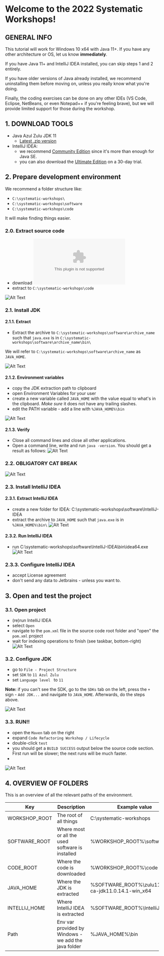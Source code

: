 # Welcome to the 2022 Systematic Workshops!

## GENERAL INFO

This tutorial will work for Windows 10 x64 with Java 11+. If you have any other architecture or OS, let
us know **immediately**.

If you have Java 11+ and IntelliJ IDEA installed, you can skip steps 1 and 2 entirely.

If you have older versions of Java already installed, we recommend uninstalling them before moving on, unless you really
know what you're doing.

Finally, the coding exercises can be done on any other IDEs (VS Code, Eclipse, NetBeans, or even Notepad++ if you're
feeling brave), but we will provide limited support for those during the workshop.

## 1. DOWNLOAD TOOLS

- Java Azul Zulu JDK 11
    - [Latest .zip version](https://www.azul.com/downloads/?version=java-11-lts&os=windows&package=jdk)
- IntelliJ IDEA:
    - we
      recommend [Community Edition](https://www.jetbrains.com/idea/download/download-thanks.html?platform=windowsZip&code=IIC)
      since it's more than enough for Java SE.
    - you can also download
      the [Ultimate Edition](https://www.jetbrains.com/idea/download/download-thanks.html?platform=windowsZip) on a
      30-day trial.

## 2. Prepare development environment

We recommend a folder structure like:

- ```C:\systematic-workshops\```
- ```C:\systematic-workshops\software```
- ```C:\systematic-workshops\code```

It will make finding things easier.

### 2.0. Extract source code

- download  ![code-cleanup-refactoring-java.zip](https://github.com/SystematicSDC/setup-dev-env/raw/main/code-cleanup-refactoring-java.zip)
- extract to ```C:\systematic-workshops\code```

![Alt Text](extract-code.gif)

### 2.1. Install JDK

#### 2.1.1. Extract

- Extract the archive to ```C:\systematic-workshops\software\archive_name``` such that ```java.exe``` is
  in ```C:\systematic-workshops\software\archive_name\bin\```

We will refer to ```C:\systematic-workshops\software\archive_name``` as ```JAVA_HOME```.

![Alt Text](extract-java.gif)

#### 2.1.2. Environment variables

- copy the JDK extraction path to clipboard
- open Environment Variables for your user
- create a new variable called ```JAVA_HOME``` with the value equal to what's in the clipboard. *Make sure* it does not
  have any trailing slashes.
- edit the PATH variable - add a line with ```%JAVA_HOME%\bin```

![Alt Text](jdk-env-vars.gif)

#### 2.1.3. Verify

- Close all command lines and close all other applications.
- Open a command line, write and run ```java -version```. You should get a result as follows:
  ![Alt Text](test-java-version.gif)

### 2.2. OBLIGATORY CAT BREAK

![Alt Text](https://media.giphy.com/media/vFKqnCdLPNOKc/giphy.gif)

### 2.3. Install IntelliJ IDEA

#### 2.3.1. Extract IntelliJ IDEA

- create a new folder for IDEA: C:\systematic-workshops\software\IntelliJ-IDEA
- extract the archive to ```JAVA_HOME``` such that ```java.exe``` is in ```%JAVA_HOME%\bin\```
  ![Alt Text](extract-intellij.gif)

#### 2.3.2. Run IntelliJ IDEA

- run C:\systematic-workshops\software\IntelliJ-IDEA\bin\idea64.exe
  ![Alt Text](run-intellij.gif)

### 2.3.3. Configure IntelliJ IDEA

- accept License agreement
- don't send any data to Jetbrains - unless you want to.

## 3. Open and test the project

### 3.1. Open project

- (re)run IntelliJ IDEA
- select ```Open ```
- navigate to the ```pom.xml``` file in the source code root folder and "open" the ```pom.xml``` project
- wait for indexing operations to finish (see taskbar, bottom-right)
  ![Alt Text](open-project.gif)

### 3.2. Configure JDK

- go to ```File - Project Structure```
- set ```SDK``` to ```11 Azul Zulu```
- set ```Language level ``` to ```11```

**Note:** if you can't see the SDK, go to the ```SDKs``` tab on the left, press the ```+``` sign - ```Add JDK...``` and
navigate to ```JAVA_HOME```. Afterwards, do the steps above.

![Alt Text](configure-project-jdk.gif)

### 3.3. RUN!!

- open the ```Maven``` tab on the right
- expand ```Code Refactoring Workshop / Lifecycle```
- double-click ```test```
- you should get a ```BUILD SUCCESS``` output below the source code section. First run will be slower; the next runs
  will be much faster.
-

![Alt Text](run-project.gif)

## 4. OVERVIEW OF FOLDERS

This is an overview of all the relevant paths of the environment.

| Key           | Description                                            | Example value                                        |
|---------------|--------------------------------------------------------|------------------------------------------------------|
| WORKSHOP_ROOT | The root of all things                                 | C:\systematic-workshops                              |
| SOFTWARE_ROOT | Where most or all the used software is installed       | %WORKSHOP_ROOT%\software                             |
| CODE_ROOT     | Where the code is  downloaded                          | %WORKSHOP_ROOT%\code                                 |
| JAVA_HOME     | Where the JDK is extracted                             | %SOFTWARE_ROOT%\zulu11.54.25-ca-jdk11.0.14.1-win_x64 |
| INTELLIJ_HOME | Where IntelliJ IDEA is extracted                       | %SOFTWARE_ROOT%\IntelliJ-IDEA                        |
| Path          | Env var provided by Windows - we add the java folder   | %JAVA_HOME%\bin                                      |
